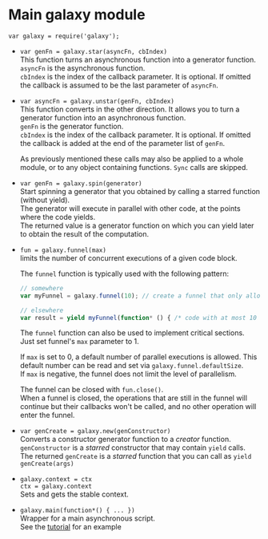 
# Main galaxy module

`var galaxy = require('galaxy');`  

* `var genFn = galaxy.star(asyncFn, cbIndex)`  
  This function turns an asynchronous function into a generator function.  
  `asyncFn` is the asynchronous function.  
  `cbIndex` is the index of the callback parameter. It is optional. 
  If omitted the callback is assumed to be the last parameter of `asyncFn`.
* `var asyncFn = galaxy.unstar(genFn, cbIndex)`  
  This function converts in the other direction. It allows you to turn a generator function into an asynchronous function.  
  `genFn` is the generator function.  
  `cbIndex` is the index of the callback parameter. It is optional. If omitted the callback is added at the end of the parameter list of `genFn`.

  As previously mentioned these calls may also be applied to a whole module, or to any object containing functions. 
  `Sync` calls are skipped.
* `var genFn = galaxy.spin(generator)`  
  Start spinning a generator that you obtained by calling a starred function (without yield).  
  The generator will execute in parallel with other code, at the points where the code yields.  
  The returned value is a generator function on which you can yield later to obtain the result of the computation.
* `fun = galaxy.funnel(max)`  
  limits the number of concurrent executions of a given code block.
  
  The `funnel` function is typically used with the following pattern:
  
  ``` javascript
  // somewhere
  var myFunnel = galaxy.funnel(10); // create a funnel that only allows 10 concurrent executions.
  
  // elsewhere
  var result = yield myFunnel(function* () { /* code with at most 10 concurrent executions */ });
  ```
  
  The `funnel` function can also be used to implement critical sections. Just set funnel's `max` parameter to 1.
  
  If `max` is set to 0, a default number of parallel executions is allowed. 
  This default number can be read and set via `galaxy.funnel.defaultSize`.  
  If `max` is negative, the funnel does not limit the level of parallelism.
  
  The funnel can be closed with `fun.close()`.  
  When a funnel is closed, the operations that are still in the funnel will continue but their callbacks
  won't be called, and no other operation will enter the funnel.
* `var genCreate = galaxy.new(genConstructor)`  
  Converts a constructor generator function to a _creator_ function.  
  `genConstructor` is a _starred_ constructor that may contain `yield` calls.  
  The returned `genCreate` is a _starred_ function that you can call as `yield genCreate(args)`
* `galaxy.context = ctx`  
  `ctx = galaxy.context`  
  Sets and gets the stable context.
* `galaxy.main(function*() { ... })`  
  Wrapper for a main asynchronous script.  
  See the [tutorial](../tutorial/tutorial.md) for an example
